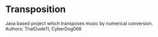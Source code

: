 # Transposition
Java based project which transposes music by numerical conversion.
Authors: ThatDude11, CyberDog068
